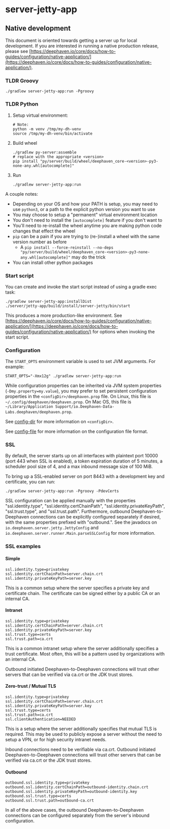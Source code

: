 # server-jetty-app

## Native development

This document is oriented towards getting a server up for local development.
If you are interested in running a native production release, please see
[https://deephaven.io/core/docs/how-to-guides/configuration/native-application/](https://deephaven.io/core/docs/how-to-guides/configuration/native-application/).

### TLDR Groovy

```shell
./gradlew server-jetty-app:run -Pgroovy 
```

### TLDR Python

1. Setup virtual environment:

   ```shell
   # Note: 
   python -m venv /tmp/my-dh-venv
   source /tmp/my-dh-venv/bin/activate
   ```

1. Build wheel

   ```shell
   ./gradlew py-server:assemble
   # replace with the appropriate <version>
   pip install "py/server/build/wheel/deephaven_core-<version>-py3-none-any.whl[autocomplete]"
   ```

1. Run

   ```shell
   ./gradlew server-jetty-app:run
   ```

A couple notes:

* Depending on your OS and how your PATH is setup, you may need to use `python3`, or a path to the explicit python version you want to use
* You may choose to setup a "permanent" virtual environment location
* You don't need to install the `[autocomplete]` feature if you don't want to
* You'll need to re-install the wheel anytime you are making python code changes that effect the wheel
* `pip` can be a pain if you are trying to (re-)install a wheel with the same version number as before
  * A `pip install --force-reinstall --no-deps "py/server/build/wheel/deephaven_core-<version>-py3-none-any.whl[autocomplete]"` may do the trick
* You can install other python packages

### Start script

You can create and invoke the start script instead of using a gradle exec task:

```shell
./gradlew server-jetty-app:installDist
./server/jetty-app/build/install/server-jetty/bin/start
```

This produces a more production-like environment.
See [https://deephaven.io/core/docs/how-to-guides/configuration/native-application/](https://deephaven.io/core/docs/how-to-guides/configuration/native-application/)
for options when invoking the start script.

### Configuration

The `START_OPTS` environment variable is used to set JVM arguments. For example:

```shell
START_OPTS="-Xmx12g" ./gradlew server-jetty-app:run
```

While configuration properties can be inherited via JVM system properties (`-Dmy.property=my.value`), you may prefer to
set persistent configuration properties in the `<configDir>/deephaven.prop` file.
On Linux, this file is `~/.config/deephaven/deephaven.prop`.
On Mac OS, this file is `~/Library/Application Support/io.Deephaven-Data-Labs.deephaven/deephaven.prop`.

See [config-dir](https://deephaven.io/core/docs/how-to-guides/configuration/native-application/#config-directory) for more information on `<configDir>`.

See [config-file](https://deephaven.io/core/docs/how-to-guides/configuration/config-file/) for more information on the configuration file format.

### SSL

By default, the server starts up on all interfaces with plaintext port 10000 (port 443 when SSL is enabled), a token
expiration duration of 5 minutes, a scheduler pool size of 4, and a max inbound message size of 100 MiB.

To bring up a SSL-enabled server on port 8443 with a development key and certificate, you can run:
```shell
./gradlew server-jetty-app:run -Pgroovy -PdevCerts
```

SSL configuration can be applied manually with the properties "ssl.identity.type", "ssl.identity.certChainPath",
"ssl.identity.privateKeyPath", "ssl.trust.type", and "ssl.trust.path". Furthermore, outbound Deephaven-to-Deephaven
connections can be explicitly configured separately if desired, with the same properties prefixed with "outbound.".
See the javadocs on `io.deephaven.server.jetty.JettyConfig` and `io.deephaven.server.runner.Main.parseSSLConfig` for
more information.

### SSL examples

#### Simple

```properties
ssl.identity.type=privatekey
ssl.identity.certChainPath=server.chain.crt
ssl.identity.privateKeyPath=server.key
```

This is a common setup where the server specifies a private key and certificate chain. The certificate can be signed
either by a public CA or an internal CA.

#### Intranet

```properties
ssl.identity.type=privatekey
ssl.identity.certChainPath=server.chain.crt
ssl.identity.privateKeyPath=server.key
ssl.trust.type=certs
ssl.trust.path=ca.crt
```

This is a common intranet setup where the server additionally specifies a trust certificate. Most often, this will be a
pattern used by organizations with an internal CA.

Outbound initiated Deephaven-to-Deephaven connections will trust other servers that can be verified via ca.crt or the
JDK trust stores.

#### Zero-trust / Mutual TLS

```properties
ssl.identity.type=privatekey
ssl.identity.certChainPath=server.chain.crt
ssl.identity.privateKeyPath=server.key
ssl.trust.type=certs
ssl.trust.path=ca.crt
ssl.clientAuthentication=NEEDED
```

This is a setup where the server additionally specifies that mutual TLS is required. This may be used to publicly expose
a server without the need to setup a VPN, or for high security intranet needs.

Inbound connections need to be verifiable via ca.crt. Outbound initiated Deephaven-to-Deephaven connections will trust
other servers that can be verified via ca.crt or the JDK trust stores.

#### Outbound

```properties
outbound.ssl.identity.type=privatekey
outbound.ssl.identity.certChainPath=outbound-identity.chain.crt
outbound.ssl.identity.privateKeyPath=outbound-identity.key
outbound.ssl.trust.type=certs
outbound.ssl.trust.path=outbound-ca.crt
```

In all of the above cases, the outbound Deephaven-to-Deephaven connections can be configured separately from the
server's inbound configuration.
